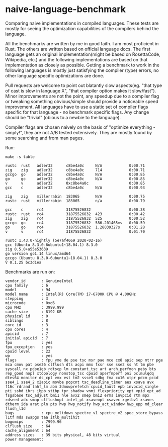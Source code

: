 # naive-language-benchmark

Comparing naive implementations in compiled languages. These tests are mostly for seeing the optimization capabilities of the compilers behind the language.

All the benchmarks are written by me in good faith. I am most proficient in Rust. The others are written based on official language docs.
The first language gets an original implementation(might be based on RosettaCode, Wikipedia, etc.) and the following implementations
are based on that implementation as closely as possible. Getting a benchmark to work in the following languages is mostly just satisfying 
the compiler (type) errors, no other language specific optimizations are done.

Pull requests are welcome to point out blatantly slow aspects(eg. "that type of cast is slow in language X", "that compiler option makes it slow/fast"). Minor improvements
are not the point, any speedup due to a compiler flag or tweaking something obvious/simple should provide a noticeable speed improvement. 
All languages have to use a static set of compiler flags specific for that language - no benchmark specific flags.
Any change should be "trivial" (obious to a newbie to the language).

Compiler flags are chosen naively on the basis of "optimize everything - simply!", they are not A/B tested extensively. They are mostly found by some searching and from man pages.

Run:
```
make -s table
```

```
rustc  rust   adler32      c8be4a0c     N/A            0:00.71 
zig    zig    adler32      c8be4a0c     714            0:00.71 
gccgo  go     adler32      c8be4a0c     N/A            0:00.85 
go     go     adler32      c8be4a0c     N/A            0:00.85 
v      v      adler32      0xc8be4a0c                  0:00.85 
gcc    c      adler32      c8be4a0c     N/A            0:00.93 

zig    zig    millerrabin  183065       N/A            0:00.75 
rustc  rust   millerrabin  183065       n/a            0:00.79 

gcc    c      rc4          31875526832                 0:00.38 
rustc  rust   rc4          31875526832  423            0:00.42 
zig    zig    rc4          31875526832  525            0:00.52 
gccgo  go     rc4          31875526832  586.201465ms   0:00.59 
go     go     rc4          31875526832  1.28039327s    0:01.28 
v      v      rc4          31875526832                 0:01.70 
```
```
rustc 1.43.0-nightly (5e7af4669 2020-02-16)
gcc (Ubuntu 8.3.0-6ubuntu1~18.04.1) 8.3.0
zig 0.5.0+a55e53639
go version go1.14 linux/amd64
gccgo (Ubuntu 8.3.0-6ubuntu1~18.04.1) 8.3.0
V 0.1.25 bc3d1ea
```

Benchmarks are run on:
```
vendor_id       : GenuineIntel
cpu family      : 6
model           : 94
model name      : Intel(R) Core(TM) i7-6700K CPU @ 4.00GHz
stepping        : 3
microcode       : 0xd6
cpu MHz         : 3999.999
cache size      : 8192 KB
physical id     : 0
siblings        : 8
core id         : 3
cpu cores       : 4
apicid          : 7
initial apicid  : 7
fpu             : yes
fpu_exception   : yes
cpuid level     : 22
wp              : yes
flags           : fpu vme de pse tsc msr pae mce cx8 apic sep mtrr pge mca cmov pat pse36 clflush dts acpi mmx fxsr sse sse2 ss ht tm pbe syscall nx pdpe1gb rdtscp lm constant_tsc art arch_perfmon pebs bts rep_good nopl xtopology nonstop_tsc cpuid aperfmperf pni pclmulqdq dtes64 monitor ds_cpl vmx est tm2 ssse3 sdbg fma cx16 xtpr pdcm pcid sse4_1 sse4_2 x2apic movbe popcnt tsc_deadline_timer aes xsave avx f16c rdrand lahf_lm abm 3dnowprefetch cpuid_fault epb invpcid_single
pti ssbd ibrs ibpb stibp tpr_shadow vnmi flexpriority ept vpid ept_ad fsgsbase tsc_adjust bmi1 hle avx2 smep bmi2 erms invpcid rtm mpx rdseed adx smap clflushopt intel_pt xsaveopt xsavec xgetbv1 xsaves dtherm ida arat pln pts hwp hwp_notify hwp_act_window hwp_epp md_clear flush_l1d
bugs            : cpu_meltdown spectre_v1 spectre_v2 spec_store_bypass l1tf mds swapgs taa itlb_multihit
bogomips        : 7999.96
clflush size    : 64
cache_alignment : 64
address sizes   : 39 bits physical, 48 bits virtual
power management:
```
